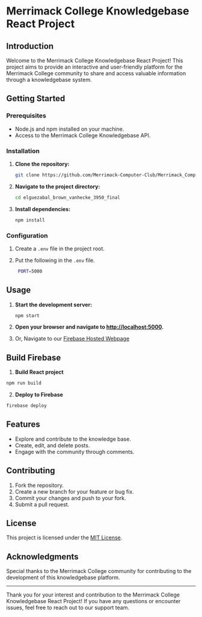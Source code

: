 # Merrimack College Knowledgebase React Project

## Introduction

Welcome to the Merrimack College Knowledgebase React Project! This project aims to provide an interactive and user-friendly platform for the Merrimack College community to share and access valuable information through a knowledgebase system.

## Getting Started

### Prerequisites

- Node.js and npm installed on your machine.
- Access to the Merrimack College Knowledgebase API.

### Installation

1. **Clone the repository:**
    ```bash
    git clone https://github.com/Merrimack-Computer-Club/Merrimack_Computer_Club_Website
    ```

2. **Navigate to the project directory:**
    ```bash
    cd elguezabal_brown_vanhecke_3950_final
    ```

3. **Install dependencies:**
    ```bash
    npm install
    ```

### Configuration

1. Create a `.env` file in the project root.

3. Put the following in the `.env` file.
   ```bash
    PORT=5000
   ```

## Usage

1. **Start the development server:**
    ```bash
    npm start
    ```

2. **Open your browser and navigate to [http://localhost:5000](http://localhost:5000).**

3. Or, Navigate to our [Firebase Hosted Webpage](https://web-development-final-7dd3e.web.app/)

## Build Firebase

1. **Build React project**
```bash
npm run build
```

2. **Deploy to Firebase**
```bash
firebase deploy
```

## Features

- Explore and contribute to the knowledge base.
- Create, edit, and delete posts.
- Engage with the community through comments.

## Contributing

1. Fork the repository.
2. Create a new branch for your feature or bug fix.
3. Commit your changes and push to your fork.
4. Submit a pull request.

## License

This project is licensed under the [MIT License](LICENSE).

## Acknowledgments

Special thanks to the Merrimack College community for contributing to the development of this knowledgebase platform.

---

Thank you for your interest and contribution to the Merrimack College Knowledgebase React Project! If you have any questions or encounter issues, feel free to reach out to our support team.
